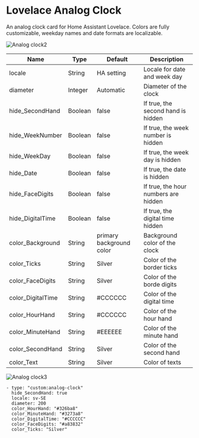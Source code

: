 # Lovelace Analog Clock
An analog clock card for Home Assistant Lovelace. Colors are fully customizable, weekday names and date formats are localizable.


![Analog clock2](https://github.com/tomasrudh/analogclock/blob/main/Images/AnalogClock2.png?raw=true)

| Name | Type | Default | Description
| --- | --- | --- | --- |
| locale | String | HA setting | Locale for date and week day |
| diameter | Integer | Automatic | Diameter of the clock |
| hide_SecondHand | Boolean | false | If true, the second hand is hidden |
| hide_WeekNumber | Boolean | false | If true, the week number is hidden |
| hide_WeekDay | Boolean | false | If true, the week day is hidden |
| hide_Date | Boolean | false | If true, the date is hidden |
| hide_FaceDigits | Boolean | false | If true, the hour numbers are hidden |
| hide_DigitalTime | Boolean | false | If true, the digital time hidden |
| color_Background | String | primary background color | Background color of the clock |
| color_Ticks | String | Silver | Color of the border ticks |
| color_FaceDigits | String | Silver | Color of the borde digits |
| color_DigitalTime | String | #CCCCCC | Color of the digital time |
| color_HourHand | String | #CCCCCC | Color of the hour hand |
| color_MinuteHand | String | #EEEEEE | Color of the minute hand |
| color_SecondHand | String | Silver | Color of the second hand |
| color_Text | String | Silver | Color of texts |

![Analog clock3](https://github.com/tomasrudh/analogclock/blob/main/Images/AnalogClock3.png?raw=true)

```
- type: "custom:analog-clock"
  hide_SecondHand: true
  locale: sv-SE
  diameter: 200
  color_HourHand: "#326ba8"
  color_MinuteHand: "#3273a8"
  color_DigitalTime: "#CCCCCC"
  color_FaceDigits: "#a83832"
  color_Ticks: "Silver"
```
